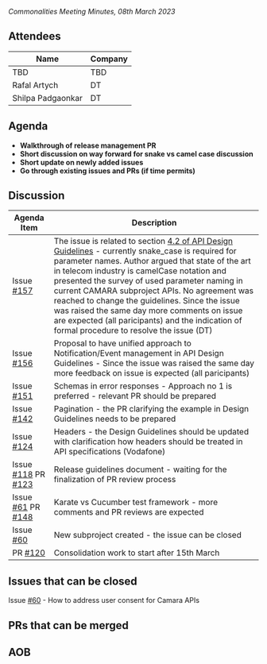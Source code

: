 *Commonalities Meeting Minutes, 08th March 2023*

## Attendees

| Name | Company |
| ---- | ------- |
| TBD | TBD |
| Rafal Artych | DT |
| Shilpa Padgaonkar | DT |

## Agenda

* **Walkthrough of release management PR**
* **Short discussion on way forward for snake vs camel case discussion**
* **Short update on newly added issues**
* **Go through existing issues and PRs (if time permits)**

## Discussion

| Agenda Item | Description |
| ----------- | ----------- |
| Issue [#157](https://github.com/camaraproject/WorkingGroups/issues/157) | The issue is related to section [4.2 of API Design Guidelines](https://github.com/camaraproject/WorkingGroups/blob/main/Commonalities/documentation/API-design-guidelines.md#42-inputoutput-resource-definition) \- currently snake\_case is required for parameter names\. Author argued that state of the art in telecom industry is camelCase notation and presented the survey of used parameter naming in current CAMARA subproject APIs\. No agreement was reached to change the guidelines\. Since the issue was raised the same day more comments on issue are expected \(all paricipants\) and the indication of formal procedure to resolve the issue \(DT\) |
| Issue [#156](https://github.com/camaraproject/WorkingGroups/issues/156) | Proposal to have unified approach to Notification/Event management in API Design Guidelines - Since the issue was raised the same day more feedback on issue is expected (all paricipants) |
| Issue [#151](https://github.com/camaraproject/WorkingGroups/issues/151) | Schemas in error responses - Approach no 1 is preferred - relevant PR should be prepared |
| Issue [#142](https://github.com/camaraproject/WorkingGroups/issues/142) | Pagination - the PR clarifying the example in Design Guidelines needs to be prepared |
| Issue [#124](https://github.com/camaraproject/WorkingGroups/issues/124) | Headers - the Design Guidelines should be updated with clarification how headers should be treated in API specifications (Vodafone) |
| Issue [#118](https://github.com/camaraproject/WorkingGroups/issues/118) PR [#123](https://github.com/camaraproject/WorkingGroups/pull/123) | Release guidelines document - waiting for the finalization of PR review process |
| Issue [#61](https://github.com/camaraproject/WorkingGroups/issues/61) PR [#148](https://github.com/camaraproject/WorkingGroups/pull/148) | Karate vs Cucumber test framework - more comments and PR reviews are expected |
| Issue [#60](https://github.com/camaraproject/WorkingGroups/issues/60) | New subproject created - the issue can be closed |
| PR [#120](https://github.com/camaraproject/WorkingGroups/pull/120) |Consolidation work to start after 15th March |

## Issues that can be closed

Issue [#60](https://github.com/camaraproject/WorkingGroups/issues/60) \- How to address user consent for Camara APIs

## PRs that can be merged

## AOB

